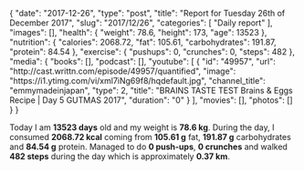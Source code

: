 {
    "date": "2017-12-26",
    "type": "post",
    "title": "Report for Tuesday 26th of December 2017",
    "slug": "2017\/12\/26",
    "categories": [
        "Daily report"
    ],
    "images": [],
    "health": {
        "weight": 78.6,
        "height": 173,
        "age": 13523
    },
    "nutrition": {
        "calories": 2068.72,
        "fat": 105.61,
        "carbohydrates": 191.87,
        "protein": 84.54
    },
    "exercise": {
        "pushups": 0,
        "crunches": 0,
        "steps": 482
    },
    "media": {
        "books": [],
        "podcast": [],
        "youtube": [
            {
                "id": "49957",
                "url": "http:\/\/cast.writtn.com\/episode\/49957\/quantified",
                "image": "https:\/\/i1.ytimg.com\/vi\/xml7iNg69f8\/hqdefault.jpg",
                "channel_title": "emmymadeinjapan",
                "type": 2,
                "title": "BRAINS TASTE TEST Brains & Eggs Recipe | Day 5 GUTMAS 2017",
                "duration": "0"
            }
        ],
        "movies": [],
        "photos": []
    }
}

Today I am <strong>13523 days</strong> old and my weight is <strong>78.6 kg</strong>. During the day, I consumed <strong>2068.72 kcal</strong> coming from <strong>105.61 g</strong> fat, <strong>191.87 g</strong> carbohydrates and <strong>84.54 g</strong> protein. Managed to do <strong>0 push-ups</strong>, <strong>0 crunches</strong> and walked <strong>482 steps</strong> during the day which is approximately <strong>0.37 km</strong>.